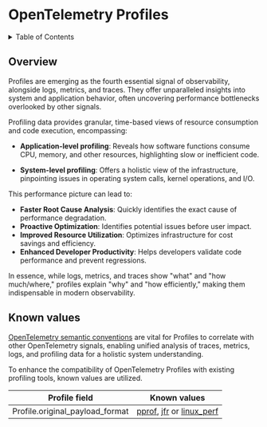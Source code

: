 <!--- Hugo front matter used to generate the website version of this page:
path_base_for_github_subdir:
  from: tmp/otel/specification/profiles/_index.md
  to: profiles/README.md
--->

# OpenTelemetry Profiles

<details>
<summary>Table of Contents</summary>

<!-- toc -->

- [Overview](#overview)
- [Known values](#known-values)

<!-- tocstop -->

</details>

## Overview

Profiles are emerging as the fourth essential signal of observability, alongside
logs, metrics, and traces. They offer unparalleled insights into system and
application behavior, often uncovering performance bottlenecks overlooked by
other signals.

Profiling data provides granular, time-based views of resource consumption and
code execution, encompassing:

* **Application-level profiling**: Reveals how software functions consume CPU,
memory, and other resources, highlighting slow or inefficient code.

* **System-level profiling**: Offers a holistic view of the infrastructure,
pinpointing issues in operating system calls, kernel operations, and I/O.

This performance picture can lead to:

* **Faster Root Cause Analysis**: Quickly identifies the exact cause of
performance degradation.
* **Proactive Optimization**: Identifies potential issues before user impact.
* **Improved Resource Utilization**: Optimizes infrastructure for cost savings
and efficiency.
* **Enhanced Developer Productivity**: Helps developers validate code performance
and prevent regressions.

In essence, while logs, metrics, and traces show "what" and "how much/where,"
profiles explain "why" and "how efficiently," making them indispensable in modern
observability.

## Known values

[OpenTelemetry semantic conventions](https://opentelemetry.io/docs/specs/semconv/)
are vital for Profiles to correlate with other OpenTelemetry signals, enabling
unified analysis of traces, metrics, logs, and profiling data for a holistic
system understanding.

To enhance the compatibility of OpenTelemetry Profiles with existing profiling
tools, known values are utilized.

| Profile field | Known values |
| -------------- | ------------ |
  | Profile.original_payload_format  | [pprof](https://github.com/google/pprof/tree/main/proto), [jfr](https://en.wikipedia.org/wiki/JDK_Flight_Recorder) or [linux_perf](https://perfwiki.github.io/) |
